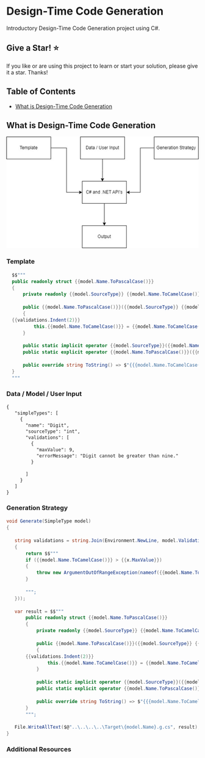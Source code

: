 # Design-Time Code Generation
Introductory Design-Time Code Generation project using C#. 

## Give a Star! :star:

If you like or are using this project to learn or start your solution, please give it a star. Thanks!

## Table of Contents
- [What is Design-Time Code Generation](#whatisit)

  

## What is Design-Time Code Generation

 <img src="images/code-generation-1.jpg" />


 ### Template

```csharp
  $$"""
  public readonly struct {{model.Name.ToPascalCase()}}
  {
      private readonly {{model.SourceType}} {{model.Name.ToCamelCase()}};

      public {{model.Name.ToPascalCase()}}({{model.SourceType}} {{model.Name.ToCamelCase()}})
      {
  {{validations.Indent(2)}}
          this.{{model.Name.ToCamelCase()}} = {{model.Name.ToCamelCase()}};
      }

      public static implicit operator {{model.SourceType}}({{model.Name.ToPascalCase()}} value) => value.{{model.Name.ToCamelCase()}};
      public static explicit operator {{model.Name.ToPascalCase()}}({{model.SourceType}} value) => new {{model.Name.ToPascalCase()}}(value);

      public override string ToString() => $"{{{model.Name.ToCamelCase()}}}";
  }
  """
 ```

 ### Data / Model / User Input
 ```data
{
    "simpleTypes": [
      {
        "name": "Digit",
        "sourceType": "int",
        "validations": [
          {
            "maxValue": 9,
            "errorMessage": "Digit cannot be greater than nine."
          }

        ]
      }
    ]
}
 ```

 ### Generation Strategy
 ```csharp
void Generate(SimpleType model)
{

    string validations = string.Join(Environment.NewLine, model.Validations.Select(x =>
    {
        return $$"""
        if ({{model.Name.ToCamelCase()}} > {{x.MaxValue}})
        {
            throw new ArgumentOutOfRangeException(nameof({{model.Name.ToCamelCase()}}), "{{x.ErrorMessasge}}");
        }

        """;
    }));

    var result = $$"""
        public readonly struct {{model.Name.ToPascalCase()}}
        {
            private readonly {{model.SourceType}} {{model.Name.ToCamelCase()}};

            public {{model.Name.ToPascalCase()}}({{model.SourceType}} {{model.Name.ToCamelCase()}})
            {
        {{validations.Indent(2)}}
                this.{{model.Name.ToCamelCase()}} = {{model.Name.ToCamelCase()}};
            }

            public static implicit operator {{model.SourceType}}({{model.Name.ToPascalCase()}} value) => value.{{model.Name.ToCamelCase()}};
            public static explicit operator {{model.Name.ToPascalCase()}}({{model.SourceType}} value) => new {{model.Name.ToPascalCase()}}(value);

            public override string ToString() => $"{{{model.Name.ToCamelCase()}}}";
        }
        """;

    File.WriteAllText($@"..\..\..\..\Target\{model.Name}.g.cs", result);
}
 ```

### Additional Resources
